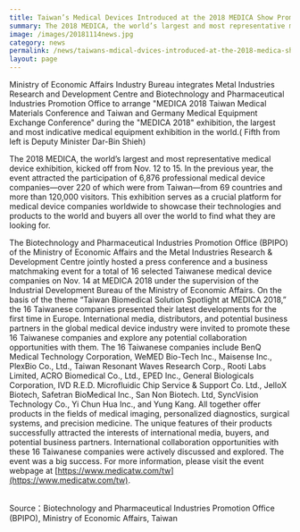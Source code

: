 ```yaml
---
title: Taiwan’s Medical Devices Introduced at the 2018 MEDICA Show Promising
summary: The 2018 MEDICA, the world’s largest and most representative medical device exhibition, kicked off from Nov. 12 to 15.
image: /images/20181114news.jpg
category: news
permalink: /news/taiwans-mdical-dvices-introduced-at-the-2018-medica-show-promising/
layout: page
---
```

Ministry of Economic Affairs Industry Bureau integrates Metal Industries Research and Development Centre and Biotechnology and Pharmaceutical Industries Promotion Office to arrange "MEDICA 2018 Taiwan Medical Materials Conference and Taiwan and Germany Medical Equipment Exchange Conference" during the "MEDICA 2018" exhibition, the largest and most indicative medical equipment exhibition in the world.( Fifth from left is Deputy Minister Dar-Bin Shieh)


The 2018 MEDICA, the world’s largest and most representative medical device exhibition, kicked off from Nov. 12 to 15. In the previous year, the event attracted the participation of 6,876 professional medical device companies—over 220 of which were from Taiwan—from 69 countries and more than 120,000 visitors. This exhibition serves as a crucial platform for medical device companies worldwide to showcase their technologies and products to the world and buyers all over the world to find what they are looking for.

The Biotechnology and Pharmaceutical Industries Promotion Office (BPIPO) of the Ministry of Economic Affairs and the Metal Industries Research & Development Centre jointly hosted a press conference and a business matchmaking event for a total of 16 selected Taiwanese medical device companies on Nov. 14 at MEDICA 2018 under the supervision of the Industrial Development Bureau of the Ministry of Economic Affairs. On the basis of the theme “Taiwan Biomedical Solution Spotlight at MEDICA 2018,” the 16 Taiwanese companies presented their latest developments for the first time in Europe. International media, distributors, and potential business partners in the global medical device industry were invited to promote these 16 Taiwanese companies and explore any potential collaboration opportunities with them. The 16 Taiwanese companies include BenQ Medical Technology Corporation, WeMED Bio-Tech Inc., Maisense Inc., PlexBio Co., Ltd., Taiwan Resonant Waves Research Corp., Rooti Labs Limited, ACRO Biomedical Co., Ltd., EPED Inc., General Biologicals Corporation, IVD R.E.D. Microfluidic Chip Service & Support Co. Ltd., JelloX Biotech, Safetran BioMedical Inc., San Non Biotech. Ltd, SyncVision Technology Co., Yi Chun Hua Inc., and Yung Kang. All together offer products in the fields of medical imaging, personalized diagnostics, surgical systems, and precision medicine. The unique features of their products successfully attracted the interests of international media, buyers, and potential business partners. International collaboration opportunities with these 16 Taiwanese companies were actively discussed and explored. The event was a big success. For more information, please visit the event webpage at [https://www.medicatw.com/tw](https://www.medicatw.com/tw).

<br/>
Source：Biotechnology and Pharmaceutical Industries Promotion Office (BPIPO), Ministry of Economic Affairs, Taiwan
